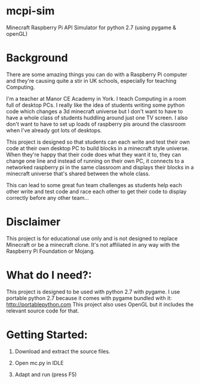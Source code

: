 mcpi-sim
========

Minecraft Raspberry Pi API Simulator for python 2.7 (using pygame &amp; openGL)

Background
==========
There are some amazing things you can do with a Raspberry Pi computer and they're causing quite a stir in UK schools, especially for teaching Computing.

I'm a teacher at Manor CE Academy in York. I teach Computing in a room full of desktop PCs. I really like the idea of students writing some python code which changes a 3d minecraft universe but I don't want to have to have a whole class of students huddling around just one TV screen. I also don't want to have to set up loads of raspberry pis around the classroom when I've already got lots of desktops. 

This project is designed so that students can each write and test their own code at their own desktop PC to build blocks in a minecraft style universe. When they're happy that their code does what they want it to, they can change one line and instead of running on their own PC, it connects to a networked raspberry pi in the same classroom and displays their blocks in a minecraft universe that's shared between the whole class.

This can lead to some great fun team challenges as students help each other write and test code and race each other to get their code to display correctly before any other team...

Disclaimer
==========
This project is for educational use only and is not designed to replace Minecraft or be a minecraft clone. 
It's not affiliated in any way with the Raspberry Pi Foundation or Mojang.

What do I need?:
================
This project is designed to be used with python 2.7 with pygame. 
I use portable python 2.7 because it comes with pygame bundled with it: http://portablepython.com
This project also uses OpenGL but it includes the relevant source code for that.


Getting Started:
================

1) Download and extract the source files.

2) Open mc.py in IDLE

3) Adapt and run (press F5)
